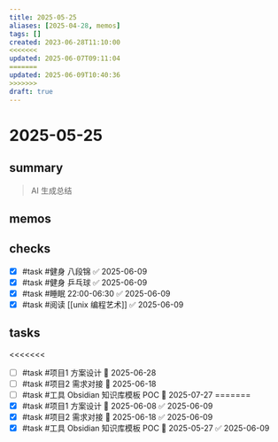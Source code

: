 ```yaml
---
title: 2025-05-25
aliases: [2025-04-28, memos]
tags: []
created: 2023-06-28T11:10:00
<<<<<<<
updated: 2025-06-07T09:11:04
=======
updated: 2025-06-09T10:40:36
>>>>>>>
draft: true
---
```


# 2025-05-25

## summary

> AI 生成总结

## memos

## checks
- [x] #task #健身 八段锦 ✅ 2025-06-09
- [x] #task #健身 乒乓球 ✅ 2025-06-09
- [x] #task #睡眠 22:00-06:30 ✅ 2025-06-09
- [x] #task #阅读 [[unix 编程艺术]] ✅ 2025-06-09

## tasks
<<<<<<<
- [ ] #task #项目1 方案设计 📅 2025-06-28
- [ ] #task #项目2 需求对接 📅 2025-06-18
- [ ] #task #工具 Obsidian 知识库模板 POC 📅 2025-07-27
=======
- [x] #task #项目1 方案设计 📅 2025-06-08 ✅ 2025-06-09
- [x] #task #项目2 需求对接 📅 2025-06-18 ✅ 2025-06-09
- [x] #task #工具 Obsidian 知识库模板 POC 📅 2025-05-27 ✅ 2025-06-09
>>>>>>>
